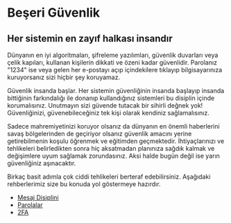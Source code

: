 # Beşeri Güvenlik

## Her sistemin en zayıf halkası **insandır**

Dünyanın en iyi algoritmaları, şifreleme yazılımları, güvenlik duvarları veya çelik kapıları, kullanan kişilerin dikkati ve özeni kadar güvenlidir. Parolanız "1234" ise veya gelen her e-postayı açıp içindekilere tıklayıp bilgisayarınıza kuruyorsanız sizi hiçbir şey koruyamaz.

Güvenlik insanda başlar. Her sistemin güvenliğinin insanda başlayıp insanda bittiğinin farkındalığı ile donanıp kullandığınız sistemleri bu disiplin içinde korumalısınız. Unutmayın sizi güvende tutacak bir sihirli değnek yok! Güvenliğinizi, güvenebileceğiniz tek kişi olarak kendiniz sağlamalısınız.

Sadece mahremiyetinizi koruyor olsanız da dünyanın en önemli haberlerini savaş bölgelerinden de geçiriyor olsanız güvenlik amacını yerine getirebilmenin koşulu öğrenmek ve eğitimden geçmektedir. İhtiyaçlarınızı ve tehlikeleri belirledikten sonra hiç aksatmadan planınıza sağdık kalmak ve değişimlere uyum sağlamak zorundasınız. Aksi halde bugün değil ise yarın güvenliğiniz aşınacaktır.

Birkaç basit adımla çok ciddi tehlikeleri berteraf edebilirsiniz. Aşağıdaki rehberlerimiz size bu konuda yol göstermeye hazırdır.

* [Mesaj Disiplini](mesaj_disiplini.md)
* [Parolalar](parolalar.md)
* [2FA](2fa.md)
